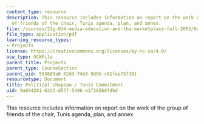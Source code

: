 ```yaml
---
content_type: resource
description: This resource includes information on report on the work of the group
  of friends of the chair, Tunis agenda, plan, and annex.
file: /courses/21g-034-media-education-and-the-marketplace-fall-2005/9a69426162d3d57f5496e1f365b8fdbd_MIT21G_034F05_gfc_report.pdf
file_type: application/pdf
learning_resource_types:
- Projects
license: https://creativecommons.org/licenses/by-nc-sa/4.0/
ocw_type: OCWFile
parent_title: Projects
parent_type: CourseSection
parent_uid: 553609a0-02d3-74b3-9d9b-c01fee73f101
resourcetype: Document
title: Political chapeau / Tunis Commitment
uid: 9a694261-62d3-d57f-5496-e1f365b8fdbd
---
```

This resource includes information on report on the work of the group of friends of the chair, Tunis agenda, plan, and annex.
